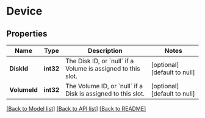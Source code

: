 # Device

## Properties
Name | Type | Description | Notes
------------ | ------------- | ------------- | -------------
**DiskId** | **int32** | The Disk ID, or &#x60;null&#x60; if a Volume is assigned to this slot. | [optional] [default to null]
**VolumeId** | **int32** | The Volume ID, or &#x60;null&#x60; if a Disk is assigned to this slot. | [optional] [default to null]

[[Back to Model list]](../README.md#documentation-for-models) [[Back to API list]](../README.md#documentation-for-api-endpoints) [[Back to README]](../README.md)

